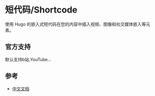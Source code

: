 # 短代码/Shortcode

使用 Hugo 的嵌入式短代码在您的内容中插入视频、图像和社交媒体嵌入等元素。

## 官方支持

默认支持b站,YouTube...

## 参考
- [中文文档](https://gohugo.com.cn/shortcodes/youtube/)
